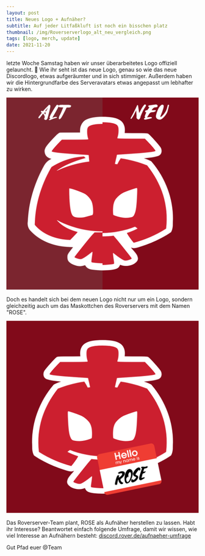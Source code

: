 ```yaml
---
layout: post
title: Neues Logo + Aufnäher?
subtitle: Auf jeder Litfaßkluft ist noch ein bisschen platz
thumbnail: /img/Roverserverlogo_alt_neu_vergleich.png
tags: [logo, merch, update]
date: 2021-11-20
---
```


letzte Woche Samstag haben wir unser überarbeitetes Logo offiziell gelauncht. 🦈
Wie ihr seht ist das neue Logo, genau so wie das neue Discordlogo, etwas aufgeräumter und in sich stimmiger. Außerdem haben wir die Hintergrundfarbe des  Serveravatars etwas angepasst um lebhafter zu wirken.

![Neues Logo](/img/Roverserverlogo_alt_neu_vergleich.png)

Doch es handelt sich bei dem neuen Logo nicht nur um ein Logo, sondern gleichzeitig auch um das Maskottchen des Roverservers mit dem Namen "ROSE".

![RoSe](/img/Hello_my_name_is_ROSE.png)

Das Roverserver-Team plant, ROSE als Aufnäher herstellen zu lassen. Habt ihr Interesse? Beantwortet einfach folgende Umfrage, damit wir wissen, wie viel Interesse an Aufnähern besteht: [discord.rover.de/aufnaeher-umfrage](https://discord.rover.de/aufnaeher-umfrage/)

Gut Pfad
euer @Team

